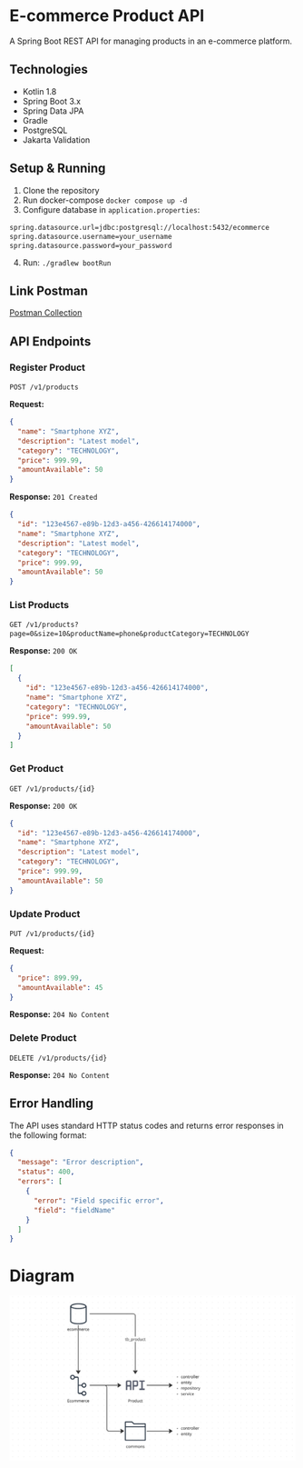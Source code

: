 # E-commerce Product API

A Spring Boot REST API for managing products in an e-commerce platform.

## Technologies

- Kotlin 1.8
- Spring Boot 3.x
- Spring Data JPA
- Gradle
- PostgreSQL
- Jakarta Validation

## Setup & Running

1. Clone the repository
2. Run docker-compose `docker compose up -d`
3. Configure database in `application.properties`:
```properties
spring.datasource.url=jdbc:postgresql://localhost:5432/ecommerce
spring.datasource.username=your_username
spring.datasource.password=your_password
```
4. Run: `./gradlew bootRun`

## Link Postman
[Postman Collection](https://app.getpostman.com/join-team?invite_code=722c6c34bfe18ba768dbf01606de03f7d7c8b526d1f78d5984aeb109e922cc9f&target_code=a7a729a2e4f49b1be6f46e6de30b715a)

## API Endpoints

### Register Product
```http
POST /v1/products
```
**Request:**
```json
{
  "name": "Smartphone XYZ",
  "description": "Latest model",
  "category": "TECHNOLOGY",
  "price": 999.99,
  "amountAvailable": 50
}
```
**Response:** `201 Created`
```json
{
  "id": "123e4567-e89b-12d3-a456-426614174000",
  "name": "Smartphone XYZ",
  "description": "Latest model",
  "category": "TECHNOLOGY",
  "price": 999.99,
  "amountAvailable": 50
}
```

### List Products
```http
GET /v1/products?page=0&size=10&productName=phone&productCategory=TECHNOLOGY
```
**Response:** `200 OK`
```json
[
  {
    "id": "123e4567-e89b-12d3-a456-426614174000",
    "name": "Smartphone XYZ",
    "category": "TECHNOLOGY",
    "price": 999.99,
    "amountAvailable": 50
  }
]
```

### Get Product
```http
GET /v1/products/{id}
```
**Response:** `200 OK`
```json
{
  "id": "123e4567-e89b-12d3-a456-426614174000",
  "name": "Smartphone XYZ",
  "description": "Latest model",
  "category": "TECHNOLOGY",
  "price": 999.99,
  "amountAvailable": 50
}
```

### Update Product
```http
PUT /v1/products/{id}
```
**Request:**
```json
{
  "price": 899.99,
  "amountAvailable": 45
}
```
**Response:** `204 No Content`

### Delete Product
```http
DELETE /v1/products/{id}
```
**Response:** `204 No Content`

## Error Handling

The API uses standard HTTP status codes and returns error responses in the following format:

```json
{
  "message": "Error description",
  "status": 400,
  "errors": [
    {
      "error": "Field specific error",
      "field": "fieldName"
    }
  ]
}
```

# Diagram

![E-commerce Product API Diagram](./docs/images/diagram.png)